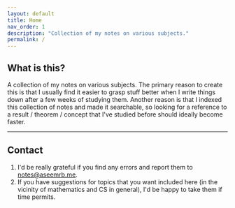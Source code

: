 ```yaml
---
layout: default
title: Home
nav_order: 1
description: "Collection of my notes on various subjects."
permalink: /
---
```


## What is this?
A collection of my notes on various subjects. The primary reason to create this is that I usually find it easier to grasp stuff better when I write things down after a few weeks of studying them. Another reason is that I indexed this collection of notes and made it searchable, so looking for a reference to a result / theorem / concept that I've studied before should ideally become faster.

---

## Contact
1. I'd be really grateful if you find any errors and report them to [notes@aseemrb.me](mailto:notes@aseemrb.me).
2. If you have suggestions for topics that you want included here (in the vicinity of mathematics and CS in general), I'd be happy to take them if time permits.
